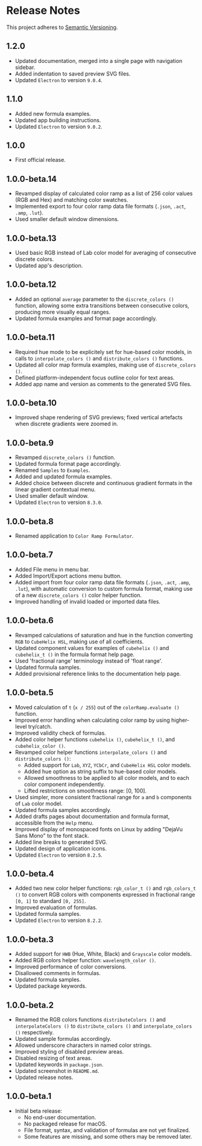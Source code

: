 # Release Notes

This project adheres to [Semantic Versioning](https://semver.org/).

## 1.2.0

- Updated documentation, merged into a single page with navigation sidebar.
- Added indentation to saved preview SVG files.
- Updated `Electron` to version `9.0.4`.

## 1.1.0

- Added new formula examples.
- Updated app building instructions.
- Updated `Electron` to version `9.0.2`.

## 1.0.0

- First official release.

## 1.0.0-beta.14

- Revamped display of calculated color ramp as a list of 256 color values (RGB and Hex) and matching color swatches.
- Implemented export to four color ramp data file formats (`.json`, `.act`, `.amp`, `.lut`).
- Used smaller default window dimensions.

## 1.0.0-beta.13

- Used basic RGB instead of Lab color model for averaging of consecutive discrete colors.
- Updated app's description.

## 1.0.0-beta.12

- Added an optional `average` parameter to the `discrete_colors ()` function, allowing some extra transitions between consecutive colors, producing more visually equal ranges.
- Updated formula examples and format page accordingly.

## 1.0.0-beta.11

- Required hue mode to be explicitely set for hue-based color models, in calls to `interpolate_colors ()` and `distribute_colors ()` functions.
- Updated all color map formula examples, making use of `discrete_colors ()`.
- Defined platform-independent focus outline color for text areas.
- Added app name and version as comments to the generated SVG files.

## 1.0.0-beta.10

- Improved shape rendering of SVG previews; fixed vertical artefacts when discrete gradients were zoomed in.

## 1.0.0-beta.9

- Revamped `discrete_colors ()` function.
- Updated formula format page accordingly.
- Renamed `Samples` to `Examples`.
- Added and updated formula examples.
- Added choice between discrete and continuous gradient formats in the linear gradient contextual menu.
- Used smaller default window.
- Updated `Electron` to version `8.3.0`.

## 1.0.0-beta.8

- Renamed application to `Color Ramp Formulator`.

## 1.0.0-beta.7

- Added File menu in menu bar.
- Added Import/Export actions menu button.
- Added import from four color ramp data file formats (`.json`, `.act`, `.amp`, `.lut`), with automatic conversion to custom formula format, making use of a new `discrete_colors ()` color helper function.
- Improved handling of invalid loaded or imported data files.

## 1.0.0-beta.6

- Revamped calculations of saturation and hue in the function converting `RGB` to `CubeHelix HSL`, making use of all coefficients.
- Updated component values for examples of `cubehelix ()` and `cubehelix_t ()` in the formula format help page.
- Used 'fractional range' terminology instead of 'float range'.
- Updated formula samples.
- Added provisional reference links to the documentation help page.

## 1.0.0-beta.5

- Moved calculation of `t` (`x / 255`) out of the `colorRamp.evaluate ()` function.
- Improved error handling when calculating color ramp by using higher-level try/catch.
- Improved validity check of formulas.
- Added color helper functions `cubehelix ()`, `cubehelix_t ()`, and `cubehelix_color ()`.
- Revamped color helper functions `interpolate_colors ()` and `distribute_colors ()`:
    - Added support for `Lab`, `XYZ`, `YCbCr`, and `CubeHelix HSL` color models.
    - Added hue option as string suffix to hue-based color models.
    - Allowed smoothness to be applied to all color models, and to each color component independently.
    - Lifted restrictions on smoothness range: [0, 100].
- Used simpler, more consistent fractional range for `a` and `b` components of `Lab` color model.
- Updated formula samples accordingly.
- Added drafts pages about documentation and formula format, accessible from the `Help` menu.
- Improved display of monospaced fonts on Linux by adding "DejaVu Sans Mono" to the font stack.
- Added line breaks to generated SVG.
- Updated design of application icons.
- Updated `Electron` to version `8.2.5`.

## 1.0.0-beta.4

- Added two new color helper functions: `rgb_color_t ()` and `rgb_colors_t ()` to convert RGB colors with components expressed in fractional range `[0, 1]` to standard `[0, 255]`.
- Improved evaluation of formulas.
- Updated formula samples.
- Updated `Electron` to version `8.2.2`.

## 1.0.0-beta.3

- Added support for `HWB` (Hue, White, Black) and `Grayscale` color models.
- Added RGB colors helper function: `wavelength_color ()`.
- Improved performance of color conversions.
- Disallowed comments in formulas.
- Updated formula samples.
- Updated package keywords.

## 1.0.0-beta.2

- Renamed the RGB colors functions `distributeColors ()` and `interpolateColors ()` to `distribute_colors ()` and `interpolate_colors ()` respectively.
- Updated sample formulas accordingly.
- Allowed underscore characters in named color strings.
- Improved styling of disabled preview areas.
- Disabled resizing of text areas.
- Updated keywords in `package.json`.
- Updated screenshot in `README.md`.
- Updated release notes.

## 1.0.0-beta.1

- Initial beta release:
    - No end-user documentation.
    - No packaged release for macOS.
    - File format, syntax, and validation of formulas are not yet finalized.
    - Some features are missing, and some others may be removed later.
